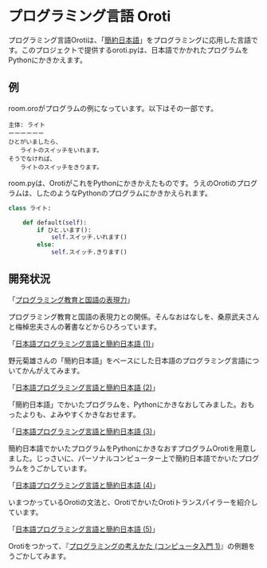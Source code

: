 # プログラミング言語 Oroti

プログラミング言語Orotiは、「[簡約日本語](http://id.nii.ac.jp/1044/00000783/)」をプログラミングに応用した言語です。このプロジェクトで提供するoroti.pyは、日本語でかかれたプログラムをPythonにかきかえます。

## 例

room.oroがプログラムの例になっています。以下はその一部です。

```
主体: ライト
ーーーーーー
ひとがいましたら、
　　ライトのスイッチをいれます。
そうでなければ、
　　ライトのスイッチをきります。
```

room.pyは、OrotiがこれをPythonにかきかえたものです。うえのOrotiのプログラムは、したのようなPythonのプログラムにかきかえられます。

```python
class ライト:

    def default(self):
        if ひと.います():
            self.スイッチ.いれます()
        else:
            self.スイッチ.きります()
```

## 開発状況

「[プログラミング教育と国語の表現力](http://shiki.esrille.com/2019/01/writing.html)」

プログラミング教育と国語の表現力との関係。そんなおはなしを、桑原武夫さんと梅棹忠夫さんの著書などからひろっています。

「[日本語プログラミング言語と簡約日本語 (1)](http://shiki.esrille.com/2019/01/jpnprog.html)」

野元菊雄さんの「簡約日本語」をベースにした日本語のプログラミング言語についてかんがえてみます。

「[日本語プログラミング言語と簡約日本語 (2)](http://shiki.esrille.com/2019/01/jpnprog2.html)」

「簡約日本語」でかいたプログラムを、Pythonにかきなおしてみました。おもったよりも、よみやすくかきなおせます。

「[日本語プログラミング言語と簡約日本語 (3)](http://shiki.esrille.com/2019/01/jpnprog3.html)」

簡約日本語でかいたプログラムをPythonにかきなおすプログラムOrotiを用意しました。じっさいに、パーソナルコンピューター上で簡約日本語でかいたプログラムをうごかしています。

「[日本語プログラミング言語と簡約日本語 (4)](http://shiki.esrille.com/2019/02/jpnprog4.html)」

いまつかっているOrotiの文法と、OrotiでかいたOrotiトランスパイラーを紹介しています。

「[日本語プログラミング言語と簡約日本語 (5)](http://shiki.esrille.com/2019/02/jpnprog5.html)」

Orotiをつかって、『[プログラミングの考えかた (コンピュータ入門 1)](https://www.iwanami.co.jp/book/b257158.html)』の例題をうごかしてみます。
